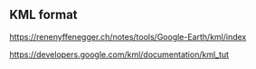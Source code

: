 ## KML format
https://renenyffenegger.ch/notes/tools/Google-Earth/kml/index

https://developers.google.com/kml/documentation/kml_tut
